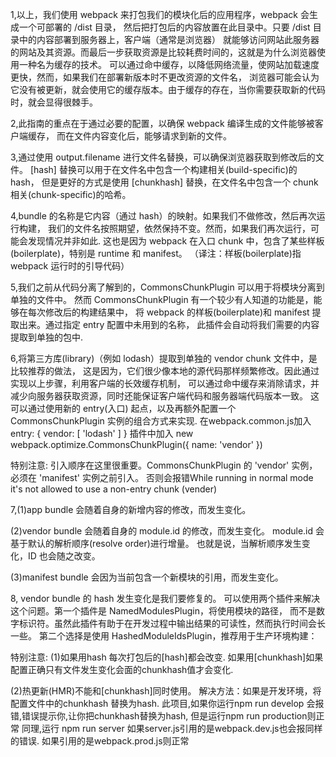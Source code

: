 
1,以上，我们使用 webpack 来打包我们的模块化后的应用程序，webpack 会生成一个可部署的 /dist 目录，
然后把打包后的内容放置在此目录中。只要 /dist 目录中的内容部署到服务器上，客户端（通常是浏览器）
就能够访问网站此服务器的网站及其资源。而最后一步获取资源是比较耗费时间的，这就是为什么浏览器使用一种名为缓存的技术。
可以通过命中缓存，以降低网络流量，使网站加载速度更快，然而，如果我们在部署新版本时不更改资源的文件名，
浏览器可能会认为它没有被更新，就会使用它的缓存版本。由于缓存的存在，当你需要获取新的代码时，就会显得很棘手。



2,此指南的重点在于通过必要的配置，以确保 webpack 编译生成的文件能够被客户端缓存，
而在文件内容变化后，能够请求到新的文件。


3,通过使用 output.filename 进行文件名替换，可以确保浏览器获取到修改后的文件。
[hash] 替换可以用于在文件名中包含一个构建相关(build-specific)的 hash，
但是更好的方式是使用 [chunkhash] 替换，在文件名中包含一个 chunk 相关(chunk-specific)的哈希。





4,bundle 的名称是它内容（通过 hash）的映射。如果我们不做修改，然后再次运行构建，
我们的文件名按照期望，依然保持不变。然而，如果我们再次运行，可能会发现情况并非如此.
这也是因为 webpack 在入口 chunk 中，包含了某些样板(boilerplate)，特别是 runtime 和 manifest。
（译注：样板(boilerplate)指 webpack 运行时的引导代码）


5,我们之前从代码分离了解到的，CommonsChunkPlugin 可以用于将模块分离到单独的文件中。
然而 CommonsChunkPlugin 有一个较少有人知道的功能是，能够在每次修改后的构建结果中，
将 webpack 的样板(boilerplate)和 manifest 提取出来。通过指定 entry 配置中未用到的名称，
此插件会自动将我们需要的内容提取到单独的包中.




6,将第三方库(library)（例如 lodash）提取到单独的 vendor chunk 文件中，是比较推荐的做法，
这是因为，它们很少像本地的源代码那样频繁修改。因此通过实现以上步骤，利用客户端的长效缓存机制，
可以通过命中缓存来消除请求，并减少向服务器获取资源，同时还能保证客户端代码和服务器端代码版本一致。
这可以通过使用新的 entry(入口) 起点，以及再额外配置一个 CommonsChunkPlugin 实例的组合方式来实现.
在webpack.common.js加入
 entry: {
        vendor: [
            'lodash'
        ]
 }
 插件中加入
 new webpack.optimize.CommonsChunkPlugin({
             name: 'vendor'
 })

 特别注意: 引入顺序在这里很重要。CommonsChunkPlugin 的 'vendor' 实例，必须在 'manifest' 实例之前引入。
 否则会报错While running in normal mode it's not allowed to use a non-entry chunk (vender)


7,(1)app bundle 会随着自身的新增内容的修改，而发生变化。

  (2)vendor bundle 会随着自身的 module.id 的修改，而发生变化。
  module.id 会基于默认的解析顺序(resolve order)进行增量。
  也就是说，当解析顺序发生变化，ID 也会随之改变。

  (3)manifest bundle 会因为当前包含一个新模块的引用，而发生变化。


8,  vendor bundle 的 hash 发生变化是我们要修复的。
    可以使用两个插件来解决这个问题。第一个插件是 NamedModulesPlugin，将使用模块的路径，
    而不是数字标识符。虽然此插件有助于在开发过程中输出结果的可读性，然而执行时间会长一些。
    第二个选择是使用 HashedModuleIdsPlugin，推荐用于生产环境构建：




特别注意:
(1)如果用hash 每次打包后的[hash]都会改变.
如果用[chunkhash]如果配置正确只有文件发生变化会面的chunkhash值才会变化.

(2)热更新(HMR)不能和[chunkhash]同时使用。
解决方法：如果是开发环境，将配置文件中的chunkhash 替换为hash.
此项目,如果你运行npm run develop 会报错,错误提示你,让你把chunkhash替换为hash,
但是运行npm run production则正常
同理,运行 npm run server 如果server.js引用的是webpack.dev.js也会报同样的错误.
如果引用的是webpack.prod.js则正常


